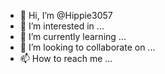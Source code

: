 - 👋 Hi, I’m @Hippie3057
- 👀 I’m interested in ...
- 🌱 I’m currently learning ...
- 💞️ I’m looking to collaborate on ...
- 📫 How to reach me ...

<!---
Hippie3057/Hippie3057 is a ✨ special ✨ repository because its `README.md` (this file) appears on your GitHub profile.
You can click the Preview link to take a look at your changes.
--->
